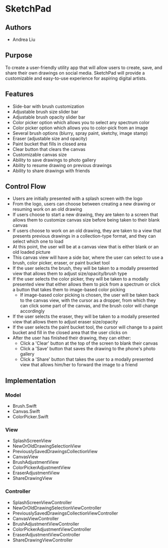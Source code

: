 # SketchPad

## Authors
* Andrea Liu
  
## Purpose
To create a user-friendly utility app that will allow users to create, save,
and share their own drawings on social media. SketchPad will provide a 
customizable and easy-to-use experience for aspiring digital artists.

## Features
* Side-bar with brush customization
* Adjustable brush size slider bar
* Adjustable brush opacity slider bar
* Color picker option which allows you to select any spectrum color
* Color picker option which allows you to color-pick from an image
* Several brush options (blurry, spray paint, sketchy, image stamp)
* Eraser (adjustable size and opacity)
* Paint bucket that fills in closed area
* Clear button that clears the canvas
* Customizable canvas size
* Ability to save drawings to photo gallery
* Ability to resume drawing on previous drawings
* Ability to share drawings with friends

## Control Flow
* Users are initially presented with a splash screen with the logo
* From the logo, users can choose between creating a new drawing or
resuming work on an old drawing
* If users choose to start a new drawing, they are taken to a screen
that allows them to customize canvas size before being taken to their
blank canvas
* If users choose to work on an old drawing, they are taken to a view
that presents previous drawings in a collection-type format, and they
can select which one to load
* At this point, the user will be at a canvas view that is either 
blank or an old loaded picture
* This canvas view will have a side bar, where the user can select to
use a brush, color picker, eraser, or paint bucket tool
* If the user selects the brush, they will be taken to a modally 
presented view that allows them to adjust size/opacity/brush type
* If the user selects the color picker, they will be taken to a
modally presented view that either allows them to pick from a
spectrum or click a button that takes them to image-based color
picking
  * If image-based color picking is chosen, the user will be taken back
  to the canvas view, with the cursor as a dropper, from which they can
  click some part of the canvas, and the brush color will change
  accordingly
* If the user selects the eraser, they will be taken to a modally
presented view that allows them to adjust eraser size/opacity
* If the user selects the paint bucket tool, the cursor will change to
a paint bucket and fill in the closed area that the user clicks on
* After the user has finished their drawing, they can either:
  * Click a 'Clear' button at the top of the screen to blank their canvas
  * Click a 'Save' button that saves the drawing to the phone's photo gallery
  * Click a 'Share' button that takes the user to a modally presented view
  that allows him/her to forward the image to a friend

## Implementation

### Model
* Brush.Swift
* Canvas.Swift
* ColorPicker.Swift

### View
* SplashScreenView
* NewOrOldDrawingSelectionView
* PreviouslySavedDrawingsCollectionView
* CanvasView
* BrushAdjustmentView
* ColorPickerAdjustmentView
* EraserAdjustmentView
* ShareDrawingView

### Controller
* SplashScreenViewController
* NewOrOldDrawingSelectionViewController
* PreviouslySavedDrawingsCollectionViewController
* CanvasViewController
* BrushAdjustmentViewController
* ColorPickerAdjustmentViewController
* EraserAdjustmentViewController
* ShareDrawingViewController
